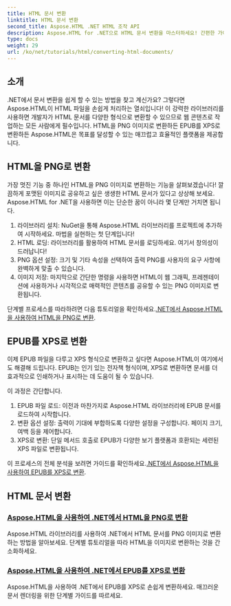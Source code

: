 ```yaml
---
title: HTML 문서 변환
linktitle: HTML 문서 변환
second_title: Aspose.HTML .NET HTML 조작 API
description: Aspose.HTML for .NET으로 HTML 문서 변환을 마스터하세요! 간편한 가이드로 HTML을 PNG로, EPUB를 XPS로 손쉽게 변환하는 방법을 알아보세요.
type: docs
weight: 29
url: /ko/net/tutorials/html/converting-html-documents/
---
```

## 소개
.NET에서 문서 변환을 쉽게 할 수 있는 방법을 찾고 계신가요? 그렇다면 Aspose.HTML이 HTML 파일을 손쉽게 처리하는 열쇠입니다! 이 강력한 라이브러리를 사용하면 개발자가 HTML 문서를 다양한 형식으로 변환할 수 있으므로 웹 콘텐츠로 작업하는 모든 사람에게 필수입니다. HTML을 PNG 이미지로 변환하든 EPUB를 XPS로 변환하든 Aspose.HTML은 목표를 달성할 수 있는 매끄럽고 효율적인 플랫폼을 제공합니다.

## HTML을 PNG로 변환
가장 멋진 기능 중 하나인 HTML을 PNG 이미지로 변환하는 기능을 살펴보겠습니다! 깔끔하게 포맷된 이미지로 공유하고 싶은 생생한 HTML 문서가 있다고 상상해 보세요. Aspose.HTML for .NET을 사용하면 이는 단순한 꿈이 아니라 몇 단계만 거치면 됩니다. 

1. 라이브러리 설치: NuGet을 통해 Aspose.HTML 라이브러리를 프로젝트에 추가하여 시작하세요. 마법을 실현하는 첫 단계입니다!
2. HTML 로딩: 라이브러리를 활용하여 HTML 문서를 로딩하세요. 여기서 창의성이 드러납니다!
3. PNG 옵션 설정: 크기 및 기타 속성을 선택하여 출력 PNG를 사용자의 요구 사항에 완벽하게 맞출 수 있습니다.
4. 이미지 저장: 마지막으로 간단한 명령을 사용하면 HTML이 웹 그래픽, 프레젠테이션에 사용하거나 시각적으로 매력적인 콘텐츠를 공유할 수 있는 PNG 이미지로 변환됩니다.

 단계별 프로세스를 따라하려면 다음 튜토리얼을 확인하세요.[.NET에서 Aspose.HTML을 사용하여 HTML을 PNG로 변환](./convert-html-as-png/). 

## EPUB를 XPS로 변환
이제 EPUB 파일을 다루고 XPS 형식으로 변환하고 싶다면 Aspose.HTML이 여기에서도 해결해 드립니다. EPUB는 인기 있는 전자책 형식이며, XPS로 변환하면 문서를 더 효과적으로 인쇄하거나 표시하는 데 도움이 될 수 있습니다.

이 과정은 간단합니다.

1. EPUB 파일 로드: 이전과 마찬가지로 Aspose.HTML 라이브러리에 EPUB 문서를 로드하여 시작합니다.
2. 변환 옵션 설정: 출력이 기대에 부합하도록 다양한 설정을 구성합니다. 페이지 크기, 여백 등을 제어합니다.
3. XPS로 변환: 단일 메서드 호출로 EPUB가 다양한 보기 플랫폼과 호환되는 세련된 XPS 파일로 변환됩니다.

 이 프로세스의 전체 분석을 보려면 가이드를 확인하세요.[.NET에서 Aspose.HTML을 사용하여 EPUB를 XPS로 변환](./convert-epub-as-xps/). 

## HTML 문서 변환
### [Aspose.HTML을 사용하여 .NET에서 HTML을 PNG로 변환](./convert-html-as-png/)
Aspose.HTML 라이브러리를 사용하여 .NET에서 HTML 문서를 PNG 이미지로 변환하는 방법을 알아보세요. 단계별 튜토리얼을 따라 HTML을 이미지로 변환하는 것을 간소화하세요.
### [Aspose.HTML을 사용하여 .NET에서 EPUB를 XPS로 변환](./convert-epub-as-xps/)
Aspose.HTML을 사용하여 .NET에서 EPUB를 XPS로 손쉽게 변환하세요. 매끄러운 문서 렌더링을 위한 단계별 가이드를 따르세요.